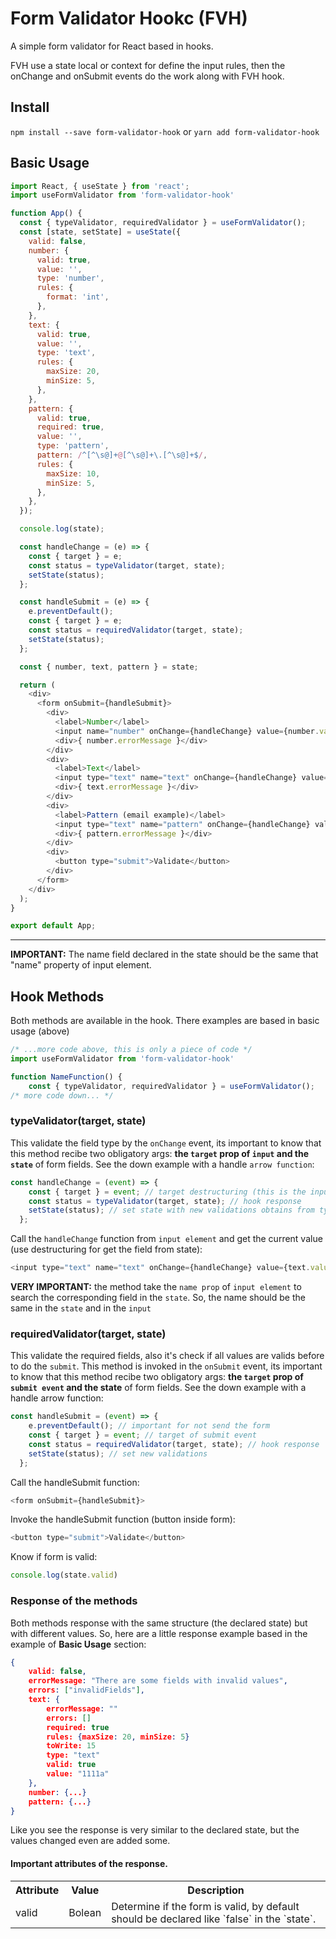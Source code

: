 # Form Validator Hookc (FVH)

A simple form validator for React based in hooks.

FVH use a state local or context for define the input rules,  then the onChange and onSubmit events do the work along with FVH hook.

## Install

`npm install --save form-validator-hook`
or
`yarn add form-validator-hook`

## Basic Usage

```javascript
import React, { useState } from 'react';
import useFormValidator from 'form-validator-hook'

function App() {
  const { typeValidator, requiredValidator } = useFormValidator();
  const [state, setState] = useState({
    valid: false,
    number: {
      valid: true,
      value: '',
      type: 'number',
      rules: {
        format: 'int',
      },
    },
    text: {
      valid: true,
      value: '',
      type: 'text',
      rules: {
        maxSize: 20,
        minSize: 5,
      },
    },
    pattern: {
      valid: true,
      required: true,
      value: '',
      type: 'pattern',
      pattern: /^[^\s@]+@[^\s@]+\.[^\s@]+$/,
      rules: {
        maxSize: 10,
        minSize: 5,
      },
    },
  });

  console.log(state);

  const handleChange = (e) => {
    const { target } = e;
    const status = typeValidator(target, state);
    setState(status);
  };

  const handleSubmit = (e) => {
    e.preventDefault();
    const { target } = e;
    const status = requiredValidator(target, state);
    setState(status);
  };

  const { number, text, pattern } = state;

  return (
    <div>
      <form onSubmit={handleSubmit}>
        <div>
          <label>Number</label>
          <input name="number" onChange={handleChange} value={number.value} />
          <div>{ number.errorMessage }</div>
        </div>
        <div>
          <label>Text</label>
          <input type="text" name="text" onChange={handleChange} value={text.value} />
          <div>{ text.errorMessage }</div>
        </div>
        <div>
          <label>Pattern (email example)</label>
          <input type="text" name="pattern" onChange={handleChange} value={pattern.value} />
          <div>{ pattern.errorMessage }</div>
        </div>
        <div>
          <button type="submit">Validate</button>
        </div>
      </form>
    </div>
  );
}

export default App;
```

------------

**IMPORTANT:** The name field declared in the state should be the same that "name" property of input element.

## Hook Methods

Both methods are available in the hook. There examples are based in basic usage (above)

```javascript
/* ...more code above, this is only a piece of code */
import useFormValidator from 'form-validator-hook'

function NameFunction() {
	const { typeValidator, requiredValidator } = useFormValidator();
/* more code down... */

```

### typeValidator(target, state)

This validate the field type by the `onChange` event, its important to know that this method recibe two obligatory args: **the `target` prop of `input` and the `state`** of form fields. See the down example with a handle `arrow function`:

```javascript
const handleChange = (event) => {
    const { target } = event; // target destructuring (this is the input target)
    const status = typeValidator(target, state); // hook response
    setState(status); // set state with new validations obtains from typeValidator
  };
```

Call the `handleChange` function from `input element` and get the current value (use destructuring for get the field from state):

```javascript
<input type="text" name="text" onChange={handleChange} value={text.value} />
```
**VERY IMPORTANT:** the method take the `name prop` of `input element` to search the corresponding field in the `state`. So, the name should be the same in the `state` and in the `input`

### requiredValidator(target, state)

This validate the required fields, also it's check if all values are valids before to do the `submit`. This method is invoked in the `onSubmit` event, its important to know that this method recibe two obligatory args: **the `target` prop of `submit event` and the state** of form fields. See the down example with a handle arrow function:

```javascript
const handleSubmit = (event) => {
    e.preventDefault(); // important for not send the form
    const { target } = event; // target of submit event
    const status = requiredValidator(target, state); // hook response
    setState(status); // set new validations
  };
```

Call the handleSubmit function:

```javascript
<form onSubmit={handleSubmit}>
```

Invoke the handleSubmit function (button inside form):

```javascript
<button type="submit">Validate</button>
```
Know if form is valid:

```javascript
console.log(state.valid)
```

###  Response of the methods

Both methods response with the same structure (the declared state) but with different values. So, here are a little response example based in the example of **Basic Usage** section:

```json
{
	valid: false,
	errorMessage: "There are some fields with invalid values",
	errors: ["invalidFields"],
	text: {
		errorMessage: ""
		errors: []
		required: true
		rules: {maxSize: 20, minSize: 5}
		toWrite: 15
		type: "text"
		valid: true
		value: "1111a"
	},
	number: {...}
	pattern: {...}
}
```

Like you see the response is very similar to the declared state, but the values changed even are added some.

#### Important attributes of the response.
<table>
	<tr> <th>Attribute</th><th>Value</th><th>Description</th></tr>
	<tr><td>valid</td><td>Bolean</td><td>Determine if the form is valid, by default should be declared like `false` in the `state`.</td></tr>
</table>

